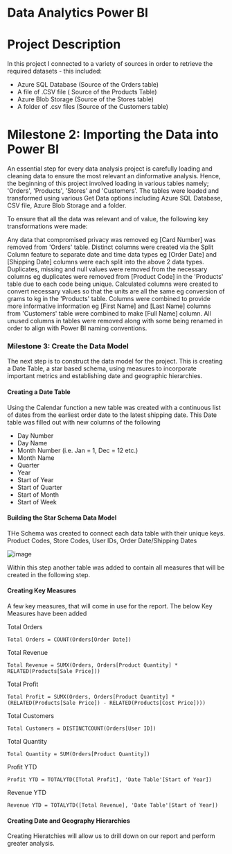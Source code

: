 # Data Analytics Power BI

# Project Description 
In this project I connected to a variety of sources in order to retrieve the required datasets - this included:

- Azure SQL Database (Source of the Orders table)
- A file of .CSV file ( Source of the Products Table)
- Azure Blob Storage (Source of the Stores table)
- A folder of .csv files (Source of the Customers table)

# Milestone 2: Importing the Data into Power BI
An essential step for every data analysis project is carefully loading and cleaning data to ensure the most relevant an dinformative analysis. Hence, the beginning of this project involved loading in various tables namely; 'Orders', 'Products', 'Stores' and 'Customers'. The tables were loaded and transformed using various Get Data options including Azure SQL Database, CSV file, Azure Blob Storage and a folder.

To ensure that all the data was relevant and of value, the following key transformations were made:

Any data that compromised privacy was removed eg [Card Number] was removed from 'Orders' table.
Distinct columns were created via the Split Column feature to separate date and time data types eg [Order Date] and [Shipping Date] columns were each split into the above 2 data types.
Duplicates, missing and null values were removed from the necessary columns eg duplicates were removed from [Product Code] in the 'Products' table due to each code being unique.
Calculated columns were created to convert necessary values so that the units are all the same eg conversion of grams to kg in the 'Products' table.
Columns were combined to provide more informative information eg [First Name] and [Last Name] columns from 'Customers' table were combined to make [Full Name] column.
All unused columns in tables were removed along with some being renamed in order to align with Power BI naming conventions.

### Milestone 3: Create the Data Model

The next step is to construct the data model for the project. This is creating a Date Table, a star based schema, using measures to incorporate important metrics and establishing date and geographic hierarchies.

#### Creating a Date Table

Using the Calendar function a new table was created with a continuous list of dates from the earliest order date to the latest shipping date. This Date table was filled out with new columns of the following

- Day Number
- Day Name
- Month Number (i.e. Jan = 1, Dec = 12 etc.)
- Month Name
- Quarter
- Year
- Start of Year
- Start of Quarter
- Start of Month
- Start of Week

#### Building the Star Schema Data Model

THe Schema was created to connect each data table with their unique keys. Product Codes, Store Codes, User IDs, Order Date/Shipping Dates

![image](https://github.com/arif9011/Data-Analytics-Power-BI-Report/assets/115591569/dd6272f8-685e-41c7-b46e-34922eea8fce)


Within this step another table was added to contain all measures that will be created in the following step.

#### Creating Key Measures

A few key measures, that will come in use for the report. The below Key Measures have been added

Total Orders

    Total Orders = COUNT(Orders[Order Date])

Total Revenue

    Total Revenue = SUMX(Orders, Orders[Product Quantity] * RELATED(Products[Sale Price]))

Total Profit

    Total Profit = SUMX(Orders, Orders[Product Quantity] * (RELATED(Products[Sale Price]) - RELATED(Products[Cost Price])))

Total Customers

    Total Customers = DISTINCTCOUNT(Orders[User ID])

Total Quantity

    Total Quantity = SUM(Orders[Product Quantity])

Profit YTD

    Profit YTD = TOTALYTD([Total Profit], 'Date Table'[Start of Year])

Revenue YTD

    Revenue YTD = TOTALYTD([Total Revenue], 'Date Table'[Start of Year])
    
#### Creating Date and Geography Hierarchies

Creating Hieratchies will allow us to drill down on our report and perform greater analysis.

